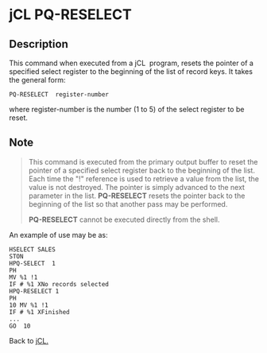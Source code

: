 # jCL PQ-RESELECT

<PageHeader />

## Description

This command when executed from a jCL  program, resets the pointer of a specified select register to the beginning of the list of record keys. It takes the general form:

```
PQ-RESELECT  register-number
```

where register-number is the number (1 to 5) of the select register to be reset.

## Note

> This command is executed from the primary output buffer to reset the pointer of a specified select register back to the beginning of the list. Each time the "!" reference is used to retrieve a value from the list, the value is not destroyed. The pointer is simply advanced to the next parameter in the list.
> **PQ-RESELECT** resets the pointer back to the beginning of the list so that another pass may be performed.
>
> **PQ-RESELECT** cannot be executed directly from the shell.

An example of use may be as:

```
HSELECT SALES
STON
HPQ-SELECT  1
PH
MV %1 !1
IF # %1 XNo records selected
HPQ-RESELECT 1
PH
10 MV %1 !1
IF # %1 XFinished
...
GO  10
```

Back to [jCL.](./../README.md)
  
<PageFooter />